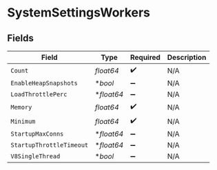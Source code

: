 # SystemSettingsWorkers


## Fields

| Field                    | Type                     | Required                 | Description              |
| ------------------------ | ------------------------ | ------------------------ | ------------------------ |
| `Count`                  | *float64*                | :heavy_check_mark:       | N/A                      |
| `EnableHeapSnapshots`    | **bool*                  | :heavy_minus_sign:       | N/A                      |
| `LoadThrottlePerc`       | **float64*               | :heavy_minus_sign:       | N/A                      |
| `Memory`                 | *float64*                | :heavy_check_mark:       | N/A                      |
| `Minimum`                | *float64*                | :heavy_check_mark:       | N/A                      |
| `StartupMaxConns`        | **float64*               | :heavy_minus_sign:       | N/A                      |
| `StartupThrottleTimeout` | **float64*               | :heavy_minus_sign:       | N/A                      |
| `V8SingleThread`         | **bool*                  | :heavy_minus_sign:       | N/A                      |